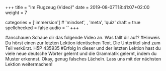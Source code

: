 +++
title = "Im Flugzeug (Video)"
date =  2019-08-07T18:41:07+02:00
weight = 7

categories = ['immersion'] # 'mindset', , 'meta', 'quiz'
draft = true
spellchecked = false
audio = ''
+++

#anschauen Schaue dir das folgende Video an. Was fällt dir auf?
#Hinweis Du hörst einen zur letzten Lektion identischen Text. Die Untertitel sind zum Teil verkürzt.
H5P 435935
#Erfolg In dieser und der letzten Lektion hast du viele neue deutsche Wörter gelernt und die Grammatik gelernt, indem du Muster erkennst.
Okay, genug falsches Lächeln. Lass uns mit der nächsten Lektion weitermachen!